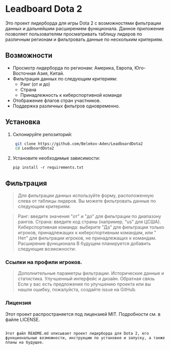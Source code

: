 # Leadboard Dota 2

Это проект лидерборда для игры Dota 2 с возможностями фильтрации данных и дальнейшим расширением функционала. Данное
приложение позволяет пользователям просматривать таблицу лидеров по различным регионам и фильтровать данные по
нескольким критериям.

## Возможности

- Просмотр лидерборда по регионам: Америка, Европа, Юго-Восточная Азия, Китай.
- Фильтрация данных по следующим критериям:
    - Ранг (от и до)
    - Страна
    - Принадлежность к киберспортивной команде
- Отображение флагов стран участников.
- Поддержка различных фильтров одновременно.

## Установка

1. Склонируйте репозиторий:
   ```sh    
    git clone https://github.com/Belekov-Aden/LeadboardDota2
    cd LeadboardDota2
    ```
2. Установите необходимые зависимости:
    ```shell
    pip install -r requirements.txt
    ```

## Фильтрация

> Для фильтрации данных используйте форму, расположенную слева от таблицы лидеров. Вы можете фильтровать данные по
> следующим критериям:

> Ранг: введите значения "от" и "до" для фильтрации по диапазону рангов.
> Страна: введите код страны (например, "us" для ЦСША).
> Киберспортивная команда: выберите "Да" для фильтрации только игроков, принадлежащих к киберспортивным командам, или "
> Нет" для фильтрации игроков, не принадлежащих к командам.
> Расширение функционала
> В будущем планируется добавить следующие возможности:

### Ссылки на профили игроков.

> Дополнительные параметры фильтрации.
> Исторические данные и статистика.
> Улучшенный интерфейс и дизайн.
> Обратная связь
> Если у вас есть предложения по улучшению проекта или вы нашли ошибку, пожалуйста, создайте issue на GitHub.

### Лицензия

Этот проект распространяется под лицензией MIT. Подробности см. в файле LICENSE.

```text

Этот файл README.md описывает проект лидерборда для Dota 2, его функциональные возможности, инструкцию по установке и запуску, а также планы на будущее.

```
